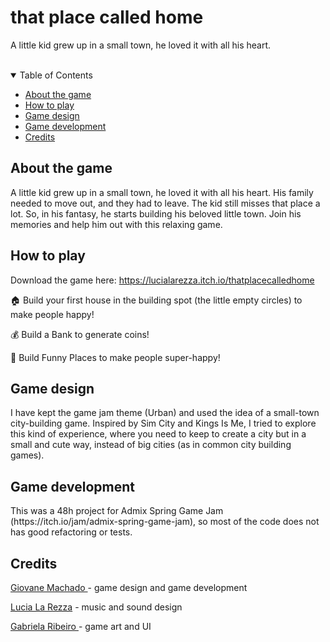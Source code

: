 # that place called home
A little kid grew up in a small town, he loved it with all his heart.

<!--
<br>

<p align="center"> 
  <img src="/print1.png" alt="Game gif">
</p> -->

<br>

<details open="open">
  <summary>Table of Contents</summary>
  <ul>
    <li><a href="#-about-the-game"> About the game</a></li>
    <li><a href="#-how-to-play"> How to play</a></li>
    <li><a href="#-game-design"> Game design</a></li>
    <li><a href="#-game-development"> Game development</a></li>
    <li><a href="#-credits"> Credits</a></li>
  </ul>
</details>

<h2 id="#about-the-game"> About the game</h2>
A little kid grew up in a small town, he loved it with all his heart. His family needed to move out, and they had to leave. The kid still misses that place a lot. So, in his fantasy, he starts building his beloved little town. Join his memories and help him out with this relaxing game.

<h2 id="#how-to-play"> How to play</h2>

Download the game here: https://lucialarezza.itch.io/thatplacecalledhome

🏠 Build your first house in the building spot (the little empty circles) to make people happy!

💰 Build a Bank to generate coins!

🎡 Build Funny Places to make people super-happy!


<h2 id="#game-design"> Game design</h2>
I have kept the game jam theme (Urban) and used the idea of a small-town city-building game. Inspired by Sim City and Kings Is Me, I tried to explore this kind of experience, where you need to keep to create a city but in a small and cute way, instead of big cities (as in common city building games).

<h2 id="#game-development"> Game development</h2>
This was a 48h project for Admix Spring Game Jam (https://itch.io/jam/admix-spring-game-jam), so most of the code does not has good refactoring or tests.

<h2 id="#credits"> Credits</h2>

<a href="https://github.com/giovanemachado"> Giovane Machado </a> - game design and game development

<a href="https://lucialarezza.co.uk/"> Lucia La Rezza</a> - music and sound design

<a href="https://www.behance.net/gabiribeiro"> Gabriela Ribeiro </a> - game art and UI


